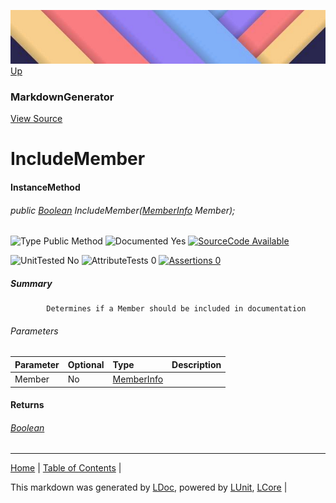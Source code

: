 ![](../Content/LDoc-banner-small.png "")
[Up](MarkdownGenerator.md)
### MarkdownGenerator
[View Source](../Markdown/MarkdownGenerator.cs)
# IncludeMember
#### InstanceMethod
###### public <a href="https://www.google.com/#q=C%23+System.Boolean" alt="Search for 'System.Boolean'" target="_blank">Boolean</a> IncludeMember(<a href="https://www.google.com/#q=C%23+System.Reflection.MemberInfo" alt="Search for 'System.Reflection.MemberInfo'" target="_blank">MemberInfo</a> Member);

![Type Public Method](http://b.repl.ca/v1/Type-Public%20Method-lightgrey.png "") ![Documented Yes](http://b.repl.ca/v1/Documented-Yes-brightgreen.png "") [![SourceCode Available](http://b.repl.ca/v1/SourceCode-Available-brightgreen.png "")](../Markdown/MarkdownGenerator.cs#L765)

![UnitTested No](http://b.repl.ca/v1/UnitTested-No-lightgrey.png "") ![AttributeTests 0](http://b.repl.ca/v1/AttributeTests-0-lightgrey.png "") [![Assertions 0](http://b.repl.ca/v1/Assertions-0-lightgrey.png "")](../Markdown/MarkdownGenerator.cs)
##### Summary

            Determines if a Member should be included in documentation
            
###### Parameters

Parameter | Optional | Type | Description
:---  | :---  | :---  | :--- 
Member | No | <a href="https://www.google.com/#q=C%23+System.Reflection.MemberInfo" alt="Search for 'System.Reflection.MemberInfo'" target="_blank">MemberInfo</a> | 

#### Returns
###### <a href="https://www.google.com/#q=C%23+System.Boolean" alt="Search for 'System.Boolean'" target="_blank">Boolean</a>
---

[Home](../../README.md) | [Table of Contents](../../TableOfContents.md) | 


This markdown was generated by [LDoc](https://github.com/CodeSingularity/LDoc), powered by [LUnit](https://github.com/CodeSingularity/LUnit), [LCore](https://github.com/CodeSingularity/LCore) | 

